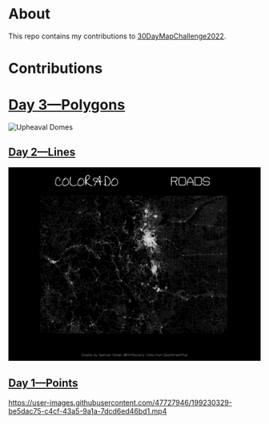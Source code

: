 # About

This repo contains my contributions to [30DayMapChallenge2022](https://30daymapchallenge.com/).

# Contributions

# [Day 3—Polygons](R/day_3_polygons)

![Upheaval Domes](plots/day_3/titled_upheaval_dome.png)

## [Day 2—Lines](R/day_2_lines)

![Colorado Roads](plots/day_2/co_roads_titled.png)

## [Day 1—Points](R/day_1_points)

https://user-images.githubusercontent.com/47727946/199230329-be5dac75-c4cf-43a5-9a1a-7dcd6ed46bd1.mp4

